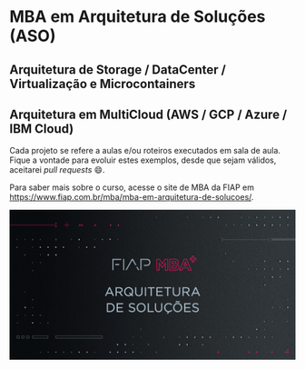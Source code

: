 # MBA em Arquitetura de Soluções (ASO)

## Arquitetura de Storage / DataCenter / Virtualização e Microcontainers 

## Arquitetura em MultiCloud (AWS / GCP / Azure / IBM Cloud)

Cada projeto se refere a aulas e/ou roteiros executados em sala de aula.
Fique a vontade para evoluir estes exemplos, desde que sejam válidos, aceitarei *pull requests* :smile:.

Para saber mais sobre o curso, acesse o site de MBA da FIAP em https://www.fiap.com.br/mba/mba-em-arquitetura-de-solucoes/.

![FIAP MBA](../img/arq-solucoes.png)
